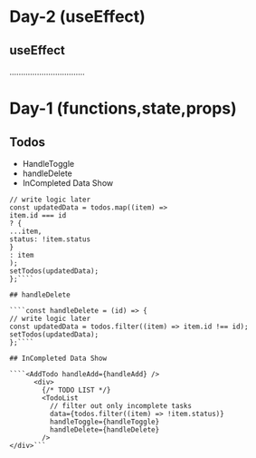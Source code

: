# Day-2 (useEffect)

## useEffect

.................................

# Day-1 (functions,state,props)

## Todos

- HandleToggle
- handleDelete
- InCompleted Data Show

`````const handleToggle = (id) => {
// write logic later
const updatedData = todos.map((item) =>
item.id === id
? {
...item,
status: !item.status
}
: item
);
setTodos(updatedData);
};````

## handleDelete

````const handleDelete = (id) => {
// write logic later
const updatedData = todos.filter((item) => item.id !== id);
setTodos(updatedData);
};````

## InCompleted Data Show

````<AddTodo handleAdd={handleAdd} />
      <div>
        {/* TODO LIST */}
        <TodoList
          // filter out only incomplete tasks
          data={todos.filter((item) => !item.status)}
          handleToggle={handleToggle}
          handleDelete={handleDelete}
        />
</div>```
`````

